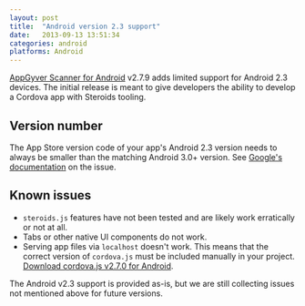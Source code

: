 ```yaml
---
layout: post
title:  "Android version 2.3 support"
date:   2013-09-13 13:51:34
categories: android
platforms: Android
---
```


[AppGyver Scanner for Android][android-scanner] v2.7.9 adds limited support for Android 2.3 devices. The initial release is meant to give developers the ability to develop a Cordova app with Steroids tooling.

## Version number

The App Store version code of your app's Android 2.3 version needs to always be smaller than the matching Android 3.0+ version. See [Google's documentation](http://developer.android.com/training/multiple-apks/api.html) on the issue.

## Known issues
* `steroids.js` features have not been tested and are likely work erratically or not at all.
* Tabs or other native UI components do not work.
* Serving app files via `localhost` doesn't work. This means that the correct version of `cordova.js` must be included manually in your project. [Download cordova.js v2.7.0 for Android][android-cordova-js].

The Android v2.3 support is provided as-is, but we are still collecting issues not mentioned above for future versions.

[android-scanner]: https://play.google.com/store/apps/details?id=com.appgyver.android
[android-cordova-js]: /files/cordova-2.7.7.android.js